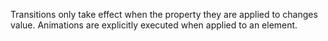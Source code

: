 Transitions only take effect when the property they are applied to changes value. Animations are explicitly executed when applied to an element.

